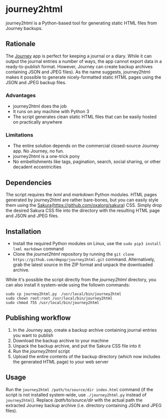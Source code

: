 # journey2html

journey2html is a Python-based tool for generating static HTML files from Journey backups.


## Rationale

The [Journey](https://2appstudio.com/journey/) app is perfect for keeping a journal or a diary. While it can output the journal entries a number of ways, the app cannot export data in a ready-to-publish format. However, Journey can create backup archives containing JSON and JPEG files). As the name suggests, journey2html makes it possible to generate nicely-formatted static HTML pages using the JSON and JPEG backup files.


### Advantages

- journey2html does the job
- It runs on any machine with Python 3
- The script generates clean static HTML files that can be easily hosted on practically anywhere


### Limitations

- The entire solution depends on the commercial closed-source Journey app. No Journey, no fun.
- journey2html is a one-trick pony
- No embellishments like tags, pagination, search, social sharing, or other decadent eccentricities


## Dependencies

The script requires the *lxml* and *markdown* Python modules. HTML pages generated by journey2html are rather bare-bones, but you can easily style them using the [Sakura]()(https://github.com/oxalorg/sakura) CSS. Simply drop the desired Sakura CSS file into the directory with the resulting HTML page and JSON and JPEG files.

## Installation

- Install the required Python modules on Linux, use the `sudo pip3 install lxml markdown` command
- Clone the *journet2html* repository by running the `git clone https://github.com/dmpop/journey2html.git` command. Alternatively, grab the latest source in the ZIP format and unpack the downloaded archive.

While it's possible the script directly from the *journey2html* directory, you can also install it system-wide using the followin commands:

```
sudo cp journey2html.py  /usr/local/bin/journey2html
sudo chown root:root /usr/local/bin/journey2html
sudo chmod 755 /usr/local/bin/journey2html
```

## Publishing workflow

1. In the Journey app, create a backup archive containing journal entries you want to publish
2. Download the backup archive to your machine
3. Unpack the backup archive, and put the Sakura CSS file into it
4. Run the *journey2html* script
5. Upload the entire contents of the backup directory (which now includes the generated HTML page) to your web server

## Usage

Run the `journey2html /path/to/source/dir index.html` command (if the script is not installed system-wide, use `./journey2html.py` instead of `journey2html`). Replace */path/to/source/dir* with the actual path the extracted Journey backup archive (i.e. directory containing JSON and JPEG files).
